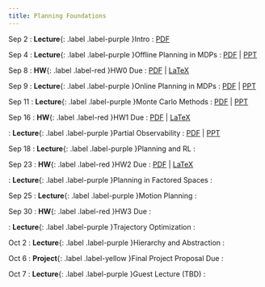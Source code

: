```yaml
---
title: Planning Foundations
---
```


Sep 2
: **Lecture**{: .label .label-purple }Intro
  : [PDF](/assets/pdf/lecture_slides/RPMML-2025-Lecture0.pdf)

Sep 4
: **Lecture**{: .label .label-purple }Offline Planning in MDPs
  : [PDF](/assets/pdf/lecture_slides/RPMML-2025-Lecture1.pdf) \| [PPT](/assets/pdf/lecture_slides/RPMML-2025-Lecture1.pptx)

Sep 8
: **HW**{: .label .label-red }HW0 Due
  : [PDF](/assets/pdf/hw/hw0.pdf) \| [LaTeX](/assets/pdf/hw/hw0.zip)

Sep 9
: **Lecture**{: .label .label-purple }Online Planning in MDPs
  : [PDF](/assets/pdf/lecture_slides/RPMML-2025-Lecture2.pdf) \| [PPT](/assets/pdf/lecture_slides/RPMML-2025-Lecture2.pptx)

Sep 11
: **Lecture**{: .label .label-purple }Monte Carlo Methods
  : [PDF](/assets/pdf/lecture_slides/RPMML-2025-Lecture3.pdf) \| [PPT](/assets/pdf/lecture_slides/RPMML-2025-Lecture3.pptx)

Sep 16
: **HW**{: .label .label-red }HW1 Due
  : [PDF](/assets/pdf/hw/hw1.pdf) \| [LaTeX](/assets/pdf/hw/hw1.zip)

: **Lecture**{: .label .label-purple }Partial Observability
  : [PDF](/assets/pdf/lecture_slides/RPMML-2025-Lecture4.pdf) \| [PPT](/assets/pdf/lecture_slides/RPMML-2025-Lecture4.pptx)

Sep 18
: **Lecture**{: .label .label-purple }Planning and RL
  : [](#)

Sep 23
: **HW**{: .label .label-red }HW2 Due
  : [PDF](/assets/pdf/hw/hw2.pdf) \| [LaTeX](/assets/pdf/hw/hw2.zip)

: **Lecture**{: .label .label-purple }Planning in Factored Spaces
  : [](#)

Sep 25
: **Lecture**{: .label .label-purple }Motion Planning
  : [](#)

Sep 30
: **HW**{: .label .label-red }HW3 Due
  : [](#)

: **Lecture**{: .label .label-purple }Trajectory Optimization
  : [](#)

Oct 2
: **Lecture**{: .label .label-purple }Hierarchy and Abstraction
  : [](#)

Oct 6
: **Project**{: .label .label-yellow }Final Project Proposal Due
  : [](#)

Oct 7
: **Lecture**{: .label .label-purple }Guest Lecture (TBD)
  : [](#)
